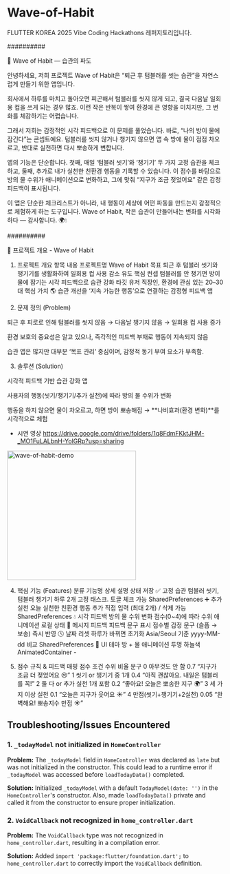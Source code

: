 # Wave-of-Habit
FLUTTER KOREA 2025 Vibe Coding Hackathons 레퍼지토리입니다.

##########

🌊 Wave of Habit — 습관의 파도

안녕하세요, 저희 프로젝트 Wave of Habit은
“퇴근 후 텀블러를 씻는 습관”을 자연스럽게 만들기 위한 앱입니다.

회사에서 하루를 마치고 돌아오면 피곤해서 텀블러를 씻지 않게 되고,
결국 다음날 일회용 컵을 쓰게 되는 경우 많죠.
이런 작은 반복이 쌓여 환경에 큰 영향을 미치지만,
그 변화를 체감하기는 어렵습니다.

그래서 저희는 감정적인 시각 피드백으로 이 문제를 풀었습니다.
바로, “나의 방이 물에 잠긴다”는 콘셉트예요.
텀블러를 씻지 않거나 챙기지 않으면
앱 속 방에 물이 점점 차오르고,
반대로 실천하면 다시 뽀송하게 변합니다.

앱의 기능은 단순합니다.
첫째, 매일 ‘텀블러 씻기’와 ‘챙기기’ 두 가지 고정 습관을 체크하고,
둘째, 추가로 내가 실천한 친환경 행동을 기록할 수 있습니다.
이 점수를 바탕으로 방의 물 수위가 애니메이션으로 변화하고,
그에 맞춰 “지구가 조금 젖었어요” 같은 감정 피드백이 표시됩니다.

이 앱은 단순한 체크리스트가 아니라,
내 행동이 세상에 어떤 파동을 만드는지 감정적으로 체험하게 하는 도구입니다.
Wave of Habit, 작은 습관이 만들어내는 변화를 시각화하다 —
감사합니다. 🌍💧

##########

🌊 프로젝트 개요 - Wave of Habit
1. 프로젝트 개요
항목	내용
프로젝트명	Wave of Habit
목표	퇴근 후 텀블러 씻기와 챙기기를 생활화하여 일회용 컵 사용 감소 유도
핵심 컨셉	텀블러를 안 챙기면 방이 물에 잠기는 시각 피드백으로 습관 강화
타깃 유저	직장인, 환경에 관심 있는 20–30대
핵심 가치	🌎 습관 개선을 ‘지속 가능한 행동’으로 연결하는 감정형 피드백 앱

2. 문제 정의 (Problem)

퇴근 후 피로로 인해 텀블러를 씻지 않음 → 다음날 챙기지 않음 → 일회용 컵 사용 증가

환경 보호의 중요성은 알고 있으나, 즉각적인 피드백 부재로 행동이 지속되지 않음

습관 앱은 많지만 대부분 ‘목표 관리’ 중심이며, 감정적 동기 부여 요소가 부족함.

3. 솔루션 (Solution)

시각적 피드백 기반 습관 강화 앱

사용자의 행동(씻기/챙기기/추가 실천)에 따라 방의 물 수위가 변화

행동을 하지 않으면 물이 차오르고, 하면 방이 뽀송해짐
→ **나비효과(환경 변화)**를 시각적으로 체험

- 시연 영상
  https://drive.google.com/drive/folders/1q8FdmFKktJHM-_MO1FuLALbnH-YolGRp?usp=sharing

<img src="https://github.com/user-attachments/assets/2679e304-bbe7-464c-8d68-a2e6c48474b7" alt="wave-of-habit-demo" width="300"/>

4. 핵심 기능 (Features)
분류	기능명	상세 설명	상태 저장
✅ 고정 습관	텀블러 씻기, 텀블러 챙기기	하루 2개 고정 태스크. 토글 체크 가능	SharedPreferences
➕ 추가 실천	오늘 실천한 친환경 행동 추가	직접 입력 (최대 2개) / 삭제 가능	SharedPreferences
💧 시각 피드백	방의 물 수위 변화	점수(0~4)에 따라 수위 애니메이션	로컬 상태
💬 메시지 피드백	피드백 문구 표시	점수별 감정 문구 (슬픔 → 보송)	즉시 반영
🕓 날짜 리셋	하루가 바뀌면 초기화	Asia/Seoul 기준 yyyy-MM-dd 비교	SharedPreferences
🎨 UI 테마	방 + 물 애니메이션	투명 하늘색 AnimatedContainer	-

5. 점수 규칙 & 피드백 매핑
점수	조건	수위 비율	문구
0	아무것도 안 함	0.7	“지구가 조금 더 젖었어요 😢”
1	씻기 or 챙기기 중 1개	0.4	“아직 괜찮아요. 내일은 텀블러를 꼭!”
2	둘 다 or 추가 실천 1개 포함	0.2	“좋아요! 오늘은 뽀송한 지구 🌍”
3	세 가지 이상 실천	0.1	“오늘은 지구가 웃어요 ☀️”
4	만점(씻기+챙기기+2실천)	0.05	“완벽해요! 뽀송지수 만점 ☀️”

## Troubleshooting/Issues Encountered

### 1. `_todayModel` not initialized in `HomeController`

**Problem:** The `_todayModel` field in `HomeController` was declared as `late` but was not initialized in the constructor. This could lead to a runtime error if `_todayModel` was accessed before `loadTodayData()` completed.

**Solution:** Initialized `_todayModel` with a default `TodayModel(date: '')` in the `HomeController`'s constructor. Also, made `loadTodayData()` private and called it from the constructor to ensure proper initialization.

### 2. `VoidCallback` not recognized in `home_controller.dart`

**Problem:** The `VoidCallback` type was not recognized in `home_controller.dart`, resulting in a compilation error.

**Solution:** Added `import 'package:flutter/foundation.dart';` to `home_controller.dart` to correctly import the `VoidCallback` definition.

